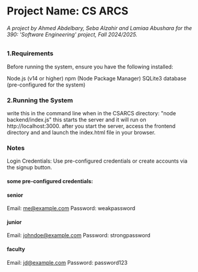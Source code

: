 # Project Name: CS ARCS
###### A project by Ahmed Abdelbary, Seba Alzahir and Lamiaa Abushara for the 390: 'Software Engineering' project, Fall 2024/2025.

### 1.Requirements
Before running the system, ensure you have the following installed:

Node.js (v14 or higher)
npm (Node Package Manager)
SQLite3 database (pre-configured for the system)

### 2.Running the System
write this in the command line when in the CSARCS directory: "node backend/index.js"
this starts the server and it will run on http://localhost:3000.
after you start the server, access the frontend directory and and launch the index.html file in your browser.

### Notes
Login Credentials: Use pre-configured credentials or create accounts via the signup button.

#### some pre-configured credentials:
#### senior
Email: me@example.com
Password: weakpassword

#### junior
Email: johndoe@example.com
Password: strongpassword

#### faculty
Email: jd@example.com
Password: password123
